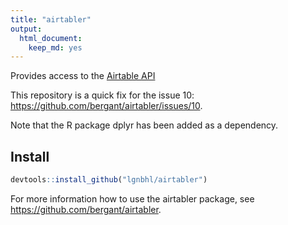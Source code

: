 ```yaml
---
title: "airtabler"
output: 
  html_document: 
    keep_md: yes
---
```

Provides access to the [Airtable API](http://airtable.com/api)



This repository is a quick fix for the issue 10: https://github.com/bergant/airtabler/issues/10. 

Note that the R package dplyr has been added as a dependency.

## Install


```r
devtools::install_github("lgnbhl/airtabler")
```

For more information how to use the airtabler package, see https://github.com/bergant/airtabler.
